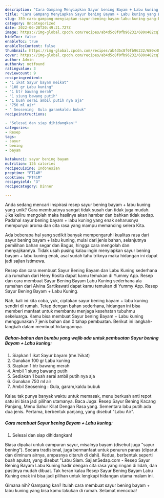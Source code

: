 ```yaml
---
description: "Cara Gampang Menyiapkan Sayur bening Bayam + Labu kuning yang Bisa Manjain Lidah"
title: "Cara Gampang Menyiapkan Sayur bening Bayam + Labu kuning yang Bisa Manjain Lidah"
slug: 359-cara-gampang-menyiapkan-sayur-bening-bayam-labu-kuning-yang-bisa-manjain-lidah
category: Uncategorized
date: 2022-06-28T20:49:21.727Z
image: https://img-global.cpcdn.com/recipes/ab4d5c8f0fb96232/680x482cq70/sayur-bening-bayam-labu-kuning-foto-resep-utama.jpg
hideToc: false
enableToc: true
enableTocContent: false
thumbnail: https://img-global.cpcdn.com/recipes/ab4d5c8f0fb96232/680x482cq70/sayur-bening-bayam-labu-kuning-foto-resep-utama.jpg
cover: https://img-global.cpcdn.com/recipes/ab4d5c8f0fb96232/680x482cq70/sayur-bening-bayam-labu-kuning-foto-resep-utama.jpg
author: Admin
authorAv: notfound
ratingvalue: 3
reviewcount: 9
recipeingredient:
- "1 ikat Sayur bayam meikat"
- "100 gr Labu kuning"
- "1 btr bawang merah"
- "1 siung bawang putih"
- "1 buah serai ambil putih nya aja"
- "750 ml air"
- " Seosening  Gula garamkaldu bubuk"
recipeinstructions:

- "Selesai dan siap dihidangkan!"
categories:
- Resep
tags:
- sayur
- bening
- bayam

katakunci: sayur bening bayam 
nutrition: 126 calories
recipecuisine: Indonesian
preptime: "PT14M"
cooktime: "PT41M"
recipeyield: "3"
recipecategory: Dinner

---
```





Anda sedang mencari inspirasi resep sayur bening bayam + labu kuning yang unik? Cara membuatnya sangat tidak susah dan tidak juga mudah. Jika keliru mengolah maka hasilnya akan hambar dan bahkan tidak sedap. Padahal sayur bening bayam + labu kuning yang enak seharusnya mempunyai aroma dan cita rasa yang mampu memancing selera Kita.





Ada beberapa hal yang sedikit banyak mempengaruhi kualitas rasa dari sayur bening bayam + labu kuning, mulai dari jenis bahan, selanjutnya pemilihan bahan segar dan Bagus, hingga cara mengolah dan menyajikannya. Tidak usah pusing kalau ingin menyiapkan sayur bening bayam + labu kuning enak,      asal sudah tahu triknya maka hidangan ini dapat jadi sajian istimewa.














Resep dan cara membuat Sayur Bening Bayam dan Labu Kuning sederhana ala rumahan dari Heny Rosita dapat kamu temukan di Yummy App. Resep dan cara membuat Sayur Bening Bayam Labu Kuning sederhana ala rumahan dari Alvina Sartikawati dapat kamu temukan di Yummy App. Resep Sayur Bening Bayam + Labu Kuning.






Nah, kali ini kita coba, yuk, ciptakan sayur bening bayam + labu kuning sendiri di rumah. Tetap dengan bahan sederhana, hidangan ini bisa memberi manfaat untuk membantu menjaga kesehatan tubuhmu sekeluarga. Kamu bisa membuat Sayur bening Bayam + Labu kuning menggunakan 7 jenis bahan dan 0 tahap pembuatan. Berikut ini langkah-langkah dalam membuat hidangannya.

<!--inarticleads1-->

##### Bahan-bahan dan bumbu yang wajib ada untuk pembuatan Sayur bening Bayam + Labu kuning:

1. Siapkan 1 ikat Sayur bayam (me.½ikat)
1. Gunakan 100 gr Labu kuning
1. Siapkan 1 btr bawang merah
1. Ambil 1 siung bawang putih
1. Sediakan 1 buah serai ambil putih nya aja
1. Gunakan 750 ml air
1. Ambil  Seosening : Gula, garam,kaldu bubuk


Kalau tak punya banyak waktu untuk memasak, menu berkuah anti repot satu ini bisa jadi pilihan utamanya. Baca Juga: Resep Sayur Bening Kacang Panjang, Menu Sahur Kilat Dengan Rasa yang. Sementara labu putih ada dua jenis. Pertama, berbentuk panjang, yang disebut &#34;Labu Air&#34;. 

<!--inarticleads2-->

##### Cara membuat Sayur bening Bayam + Labu kuning:


1. Selesai dan siap dihidangkan!

Biasa dipakai untuk campuran sayur, misalnya bayam (disebut juga &#34;sayur bening&#34;). Secara tradisional, juga bermanfaat untuk penurun panas (diparut dan diminum airnya, ampasnya ditaruh di dahi). Kedua, berbentuk seperti buah apukat, yang disebut &#34;Labu Siam. SajianSedap.com - Resep Sayur Bening Bayam Labu Kuning hadir dengan cita rasa yang ringan di lidah, dan pastinya mudah dibuat. Tak heran kalau Resep Sayur Bening Bayam Labu Kuning enak ini bisa jadi pilihan untuk lengkapi hidangan utama malam ini. 

Gimana nih? Gampang kan? Itulah cara membuat sayur bening bayam + labu kuning yang bisa kamu lakukan di rumah. Selamat mencoba!
